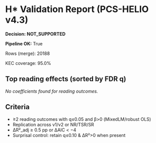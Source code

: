# H* Validation Report (PCS-HELIO v4.3)

**Decision:** **NOT_SUPPORTED**

**Pipeline OK:** True  

Rows (merge): 20188  

KEC coverage: 95.0%  


## Top reading effects (sorted by FDR q)

_No coefficients found for reading outcomes._

## Criteria

- ≥2 reading outcomes with q≤0.05 and β>0 (MixedLM/robust OLS)
- Replication across v1/v2 or NR/TSR/SR
- ΔR²_adj ≥ 0.5 pp or ΔAIC < −4
- Surprisal control: retain q≤0.10 & ΔR²>0 when present
